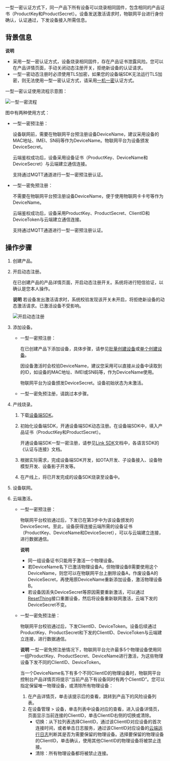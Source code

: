 一型一密认证方式下，同一产品下所有设备可以烧录相同固件，包含相同的产品证书（ProductKey和ProductSecret）。设备发送激活请求时，物联网平台进行身份确认，认证通过，下发设备接入所需信息。

## 背景信息

**说明**

+   采用一型一密认证方式，设备烧录相同固件，存在产品证书泄露风险。您可以在产品详情页面，手动关闭动态注册开关，拒绝新设备的认证请求。
+   一型一密动态注册时必须使用TLS加密，如果您的设备端SDK无法运行TLS加密，则无法使用一型一密认证方式，请采用[一机一密](https://www.alibabacloud.com/help/zh/doc-detail/74005.htm#task-n21-glp-wfb "一机一密认证方法，即预先为每个设备烧录其唯一的设备证书（ProductKey、DeviceName和DeviceSecret）。当设备与物联网平台建立连接时，物联网平台对其携带的设备证书信息进行认证。认证通过，物联网平台激活设备，设备与物联网平台间才可传输数据。")认证方式。

一型一密认证使用流程示意图：

![一型一密流程](https://static-aliyun-doc.oss-accelerate.aliyuncs.com/assets/img/zh-CN/3545559951/p133168.jpg)

图中有两种使用方式：

-   一型一密预注册：
    
    设备联网前，需要在物联网平台预注册设备DeviceName，建议采用设备的MAC地址、IMEI、SN码等作为DeviceName。物联网平台为设备颁发DeviceSecret。
    
    云端鉴权成功后，设备采用设备证书（ProductKey、DeviceName和DeviceSecret）与云端建立通信连接。
    
    支持通过MQTT通道进行一型一密预注册认证。
    
-   一型一密免预注册：
    
    不需要在物联网平台预注册设备DeviceName，便于使用物联网卡卡号等作为DeviceName。
    
    云端鉴权成功后，设备采用ProductKey、ProductSecret、ClientID和DeviceToken与云端建立通信连接。
    
    支持通过MQTT通道进行一型一密预注册认证。
    

## 操作步骤

1.  创建产品。
2.  开启动态注册。
    
    在已创建产品的产品详情页面，开启动态注册开关。系统将进行短信验证，以确认是您本人操作。
    
    **说明** 若设备发出激活请求时，系统校验发现该开关未开启，将拒绝新设备的动态激活请求。已激活设备不受影响。
    
    ![开启动态注册](https://static-aliyun-doc.oss-accelerate.aliyuncs.com/assets/img/zh-CN/3545559951/p131592.png)
    
3.  添加设备。
    
    +   一型一密预注册：
        
        在已创建产品下添加设备，具体步骤，请参见[批量创建设备](https://www.alibabacloud.com/help/zh/doc-detail/89261.htm#task-av2-fcw-y2b "产品指某一类设备，创建完产品后，需要为具体设备创建身份。您可以创建单个设备，也可以批量创建设备。本文介绍如何批量创建设备。")或[单个创建设备](https://www.alibabacloud.com/help/zh/doc-detail/73729.htm#task-yk1-rnl-vdb "产品指某一类设备，创建完产品后，需要为设备创建身份。您可以创建单个设备，也可以批量创建设备。本文介绍单个设备的创建。")。
        
        因设备激活时会校验DeviceName，建议您采用可以直接从设备中读取到的ID，如设备的MAC地址、IMEI或SN码等，作为DeviceName使用。
        
        物联网平台为设备颁发DeviceSecret。设备初始状态为未激活。
        
    +   一型一密免预注册，请跳过本步骤。
    
4.  产线烧录。
    1.  下载[设备端SDK](https://www.alibabacloud.com/help/doc-detail/96627.htm)。
    2.  初始化设备端SDK，开通设备端SDK动态注册。在设备端SDK中，填入产品证书（ProductKey和ProductSecret）。
        
        开通设备端SDK一型一密注册，请参见[Link SDK](https://www.alibabacloud.com/help/doc-detail/96627.htm)文档中，各语言SDK的《认证与连接》文档。
        
    3.  根据实际需求，完成设备端SDK开发，如OTA开发、子设备接入、设备物模型开发、设备影子开发等。
    4.  在产线上，将已开发完成的设备SDK烧录至设备中。
5.  设备联网。
6.  云端激活。
    
    +   一型一密预注册：
        
        物联网平台校验通过后，下发已在第3步中为该设备颁发的DeviceSecret。至此，设备获得连接云端所需的设备证书（ProductKey、DeviceName和DeviceSecret），可以与云端建立连接，进行数据通信。
        
        **说明**
        
        +   同一组设备证书只能用于激活一个物理设备。
        +   若DeviceName名下已激活物理设备A，但物理设备B需要使用这个DeviceName，则您可以在物联网平台上删除设备A，作废设备A的DeviceSecret，再使用原DeviceName重新添加设备，激活物理设备B。
        +   若设备因丢失DeviceSecret等原因需要重新激活，可以通过[ResetThing](https://www.alibabacloud.com/help/zh/doc-detail/155680.htm#doc-api-Iot-ResetThing "调用该接口重置指定设备，重置直连设备一型一密状态，同时删除当前设备的拓扑关系。")接口重置设备，然后将设备重新联网激活，云端下发的DeviceSecret不变。
        
    +   一型一密免预注册：
        
        物联网平台校验通过后，下发ClientID、DeviceToken。设备后续通过ProductKey、ProductSecret和下发的ClientID、DeviceToken与云端建立连接，进行数据通信。
        
        **说明** 一型一密免预注册情况下，物联网平台允许最多5个物理设备使用同一组ProductKey、ProductSecret、DeviceName进行激活，为这些物理设备下发不同的ClientID、DeviceToken。
        
        当一个DeviceName名下有多个不同ClientID的物理设备时，物联网平台控制台产品详情页将提示“当前产品下有设备同时有两个ClientID”。您可以指定保留唯一物理设备，或清除所有物理设备：
        
        1.  在产品详情页，单击该提示后的查看，跳转到产品下的风险设备列表。
        2.  在设备管理 > 设备，单击列表中设备对应的查看，进入设备详情页，页面显示当前连接的ClientID，单击ClientID右侧的切换或清除。
            +   切换：从下拉列表选择ClientID，通过该ClientID对应设备的首次连接时间，或者单击日志服务，通过该ClientID对应设备的[云端运行日志](https://www.alibabacloud.com/help/zh/doc-detail/44542.htm#concept-a32-x4w-f2b "您可以在物联网平台控制台日志服务页，查询云端运行日志。本文主要介绍云端运行日志中的错误码和排错方法。")判断其是否为需要保留的物理设备。选择要保留的物理设备的ClientID，单击确认，使用其他ClientID的物理设备将被禁止连接。
            +   清除：所有物理设备都将被禁止连接。
